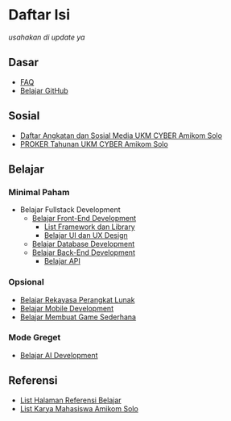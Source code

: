 # Daftar Isi
*usahakan di update ya*

## Dasar
- [FAQ](https://github.com/UKM-CYBER-Amikom-Solo/FAQ)
- [Belajar GitHub](https://github.com/UKM-CYBER-Amikom-Solo/Belajar-GitHub)

## Sosial
- [Daftar Angkatan dan Sosial Media UKM CYBER Amikom Solo](https://github.com/UKM-CYBER-Amikom-Solo/Daftar-Angkatan-CYBER/blob/main/README.md)
- [PROKER Tahunan UKM CYBER Amikom Solo](https://github.com/UKM-CYBER-Amikom-Solo/PROKER-Tahunan-UKM-CYBER-Amikom-Solo)

## Belajar

### Minimal Paham
  - Belajar Fullstack Development
    - [Belajar Front-End Development](https://github.com/UKM-CYBER-Amikom-Solo/Belajar-Front-End-Development)
      - [List Framework dan Library](https://github.com/UKM-CYBER-Amikom-Solo/Belajar-Front-End-Development/blob/main/List%20Framework%20dan%20JS%20Library.md)
      - [Belajar UI dan UX Design](https://github.com/UKM-CYBER-Amikom-Solo/Belajar-Front-End-Development/blob/main/Belajar%20UI%20dan%20UX%20Design.md)
    - [Belajar Database Development](https://github.com/UKM-CYBER-Amikom-Solo/Belajar-Database-Development/)
    - [Belajar Back-End Development](https://github.com/UKM-CYBER-Amikom-Solo/Belajar-Back-End-Development)
      - [Belajar API](https://github.com/UKM-CYBER-Amikom-Solo/Belajar-Back-End-Development/blob/main/Belajar%20API.md)

### Opsional
- [Belajar Rekayasa Perangkat Lunak](https://github.com/UKM-CYBER-Amikom-Solo/Belajar-Rekayasa-Perangkat-Lunak)
- [Belajar Mobile Development](https://github.com/UKM-CYBER-Amikom-Solo/Belajar-Mobile-Development)
- [Belajar Membuat Game Sederhana](https://github.com/UKM-CYBER-Amikom-Solo/Belajar-Membuat-Game-Sederhana)

### Mode Greget
- [Belajar AI Development](https://github.com/UKM-CYBER-Amikom-Solo/Belajar-AI-Development)


## Referensi
- [List Halaman Referensi Belajar](https://github.com/UKM-CYBER-Amikom-Solo/List-Halaman-dan-Software-Referensi-Belajar)
- [List Karya Mahasiswa Amikom Solo](https://github.com/UKM-CYBER-Amikom-Solo/List-Karya-Mahasiswa-Amikom-Solo)
